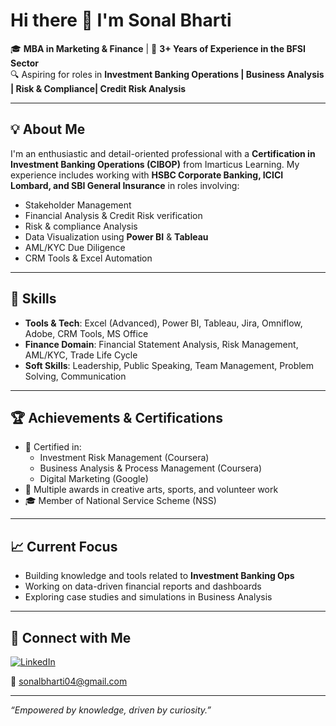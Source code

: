 # Hi there 👋 I'm Sonal Bharti

🎓 **MBA in Marketing & Finance** | 💼 **3+ Years of Experience in the BFSI Sector**  
🔍 Aspiring for roles in **Investment Banking Operations | Business Analysis | Risk & Compliance| Credit Risk Analysis**

---

## 💡 About Me

I'm an enthusiastic and detail-oriented professional with a **Certification in Investment Banking Operations (CIBOP)** from Imarticus Learning. My experience includes working with **HSBC Corporate Banking, ICICI Lombard, and SBI General Insurance** in roles involving:

- Stakeholder Management   
- Financial Analysis & Credit Risk verification
- Risk & compliance Analysis 
- Data Visualization using **Power BI** & **Tableau**  
- AML/KYC Due Diligence  
- CRM Tools & Excel Automation  

---

## 🧠 Skills

- **Tools & Tech**: Excel (Advanced), Power BI, Tableau, Jira, Omniflow, Adobe, CRM Tools, MS Office  
- **Finance Domain**: Financial Statement Analysis, Risk Management, AML/KYC, Trade Life Cycle  
- **Soft Skills**: Leadership, Public Speaking, Team Management, Problem Solving, Communication

---

## 🏆 Achievements & Certifications

- 🥇 Certified in:
  - Investment Risk Management (Coursera)  
  - Business Analysis & Process Management (Coursera)  
  - Digital Marketing (Google)  
- 🏅 Multiple awards in creative arts, sports, and volunteer work  
- 🎓 Member of National Service Scheme (NSS)

---

## 📈 Current Focus

- Building knowledge and tools related to **Investment Banking Ops**
- Working on data-driven financial reports and dashboards  
- Exploring case studies and simulations in Business Analysis

---

## 🔗 Connect with Me

[![LinkedIn](https://img.shields.io/badge/LinkedIn-blue?style=for-the-badge&logo=linkedin)](https://www.linkedin.com/in/sonal-bharti-4a7039181)

📧 sonalbharti04@gmail.com

---

_“Empowered by knowledge, driven by curiosity.”_
